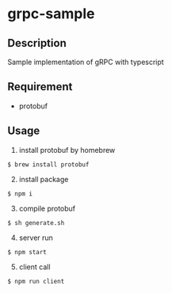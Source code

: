 # grpc-sample

## Description
Sample implementation of gRPC with typescript


## Requirement
- protobuf


## Usage
1. install protobuf by homebrew
```
$ brew install protobuf
```

2. install package
```
$ npm i 
```

3. compile protobuf
```
$ sh generate.sh
```

4. server run
```
$ npm start
```

5. client call
```
$ npm run client
```
